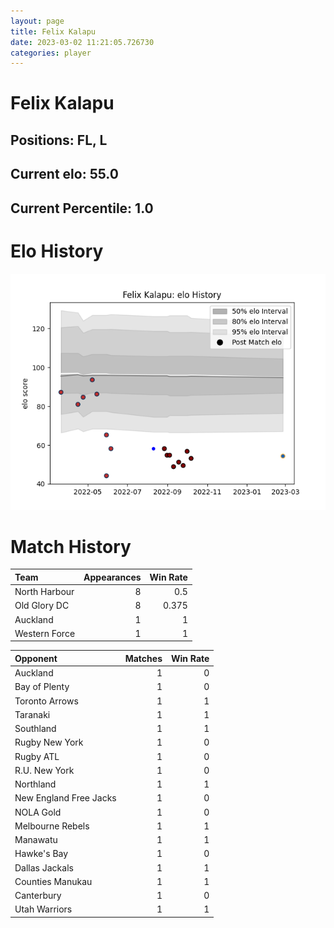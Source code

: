```yaml
---  
layout: page  
title: Felix Kalapu  
date: 2023-03-02 11:21:05.726730  
categories: player  
---
```

# Felix Kalapu

## Positions: FL, L

## Current elo: 55.0

## Current Percentile: 1.0

# Elo History


![elo history](history_FelixKalapu.png)
# Match History


| Team          |   Appearances |   Win Rate |
|:--------------|--------------:|-----------:|
| North Harbour |             8 |      0.5   |
| Old Glory DC  |             8 |      0.375 |
| Auckland      |             1 |      1     |
| Western Force |             1 |      1     |

| Opponent               |   Matches |   Win Rate |
|:-----------------------|----------:|-----------:|
| Auckland               |         1 |          0 |
| Bay of Plenty          |         1 |          0 |
| Toronto Arrows         |         1 |          1 |
| Taranaki               |         1 |          1 |
| Southland              |         1 |          1 |
| Rugby New York         |         1 |          0 |
| Rugby ATL              |         1 |          0 |
| R.U. New York          |         1 |          0 |
| Northland              |         1 |          1 |
| New England Free Jacks |         1 |          0 |
| NOLA Gold              |         1 |          0 |
| Melbourne Rebels       |         1 |          1 |
| Manawatu               |         1 |          1 |
| Hawke's Bay            |         1 |          0 |
| Dallas Jackals         |         1 |          1 |
| Counties Manukau       |         1 |          1 |
| Canterbury             |         1 |          0 |
| Utah Warriors          |         1 |          1 |